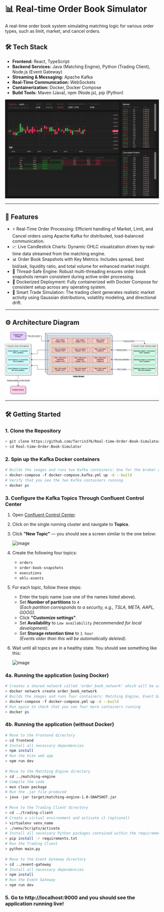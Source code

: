 ﻿# 📊 Real-time Order Book Simulator

A real-time order book system simulating matching logic for various order types, such as limit, market, and cancel orders.

## 🛠 Tech Stack

- **Frontend:** React, TypeScript
- **Backend Services:** Java (Matching Engine), Python (Trading Client), Node.js (Event Gateway)
- **Streaming & Messaging:** Apache Kafka
- **Real-Time Communication:** WebSockets
- **Containerization:** Docker, Docker Compose
- **Build Tools:** Maven (Java), npm (Node.js), pip (Python)

![alt text](order-book-screenshot.png)

---

## 🚀 Features

- ⚡ Real-Time Order Processing: Efficient handling of Market, Limit, and Cancel orders using Apache Kafka for distributed, load-balanced communication.
- 📈 Live Candlestick Charts: Dynamic OHLC visualization driven by real-time data streamed from the matching engine.
- 📊 Order Book Snapshots with Key Metrics: Includes spread, best bid/ask, liquidity ratio, and total volume for enhanced market insight.
- 🧵 Thread-Safe Engine: Robust multi-threading ensures order book snapshots remain consistent during active order processing.
- 🐳 Dockerized Deployment: Fully containerized with Docker Compose for consistent setup across any operating system.
- 🤖 Smart Trade Simulation: The trading client generates realistic market activity using Gaussian distributions, volatility modeling, and directional drift.

---

## ⚙️ Architecture Diagram

![alt text](architecture-diagram.png)

---

## 🛠️ Getting Started

### 1. Clone the Repository
```bash
> git clone https://github.com/Tarrin376/Real-time-Order-Book-Simulator.git
> cd Real-time-Order-Book-Simulator
```

### 2. Spin up the Kafka Docker containers
```bash
# Builds the images and runs two Kafka containers: One for the broker and the other one for the Control Center for insight into data flow
> docker-compose -f docker-compose.kafka.yml up -d --build
# Verify that you see the two Kafka containers running
> docker ps
```

### 3. Configure the Kafka Topics Through Confluent Control Center

1. Open [Confluent Control Center](http://localhost:9021).
2. Click on the single running cluster and navigate to **Topics**.
3. Click **"New Topic"** — you should see a screen similar to the one below:

   ![image](https://github.com/user-attachments/assets/306b45ce-881e-4245-bf30-111013421ec5)

4. Create the following four topics:
   - `orders`
   - `order-book-snapshots`
   - `executions`
   - `ohlc-events`

5. For each topic, follow these steps:
   - Enter the topic name (use one of the names listed above).
   - Set **Number of partitions** to `4`  
     *(Each partition corresponds to a security, e.g., TSLA, META, AAPL, GOOG).*
   - Click **"Customize settings"**.
   - Set **Availability** to `Low availability` *(recommended for local development)*.
   - Set **Storage retention time** to `1 hour`  
     *(Events older than this will be automatically deleted).*

6. Wait until all topics are in a healthy state. You should see something like this:

   ![image](https://github.com/user-attachments/assets/ba277a59-6a09-42c3-9187-c9d0616bb843)

### 4a. Running the application (using Docker)
```bash
# Creates a shared network called 'order_book_network' which will be used by the Kafka and application containers
> docker network create order_book_network
# Builds the images and runs four containers: Matching Engine, Event Gateway, Trading Client, and Frontend
> docker-compose -f docker-compose.yml up -d --build
# Run again to check that you see four more containers running
> docker ps
```

### 4b. Running the application (without Docker)
```bash
# Move to the Frontend directory
> cd frontend
# Install all necessary dependencies
> npm install
# Run the Vite web app
> npm run dev

# Move to the Matching Engine directory
> cd ../matching-engine
# Compile the code
> mvn clean package
# Run the .jar file produced
> java -jar target/matching-engine-1.0-SNAPSHOT.jar

# Move to the Trading Client directory
> cd ../trading-client
# Create a virtual environment and activate it (optional)
> virtualenv venv_name
> ./venv/Scripts/activate
# Install all necessary Python packages contained within the requirements.txt file
> pip install -r requirements.txt
# Run the Trading Client
> python main.py

# Move to the Event Gateway directory
> cd ../event-gateway
# Install all necessary dependencies
> npm install
# Run the Event Gateway
> npm run dev
```

### 5. Go to http://localhost:9000 and you should see the application running live!
